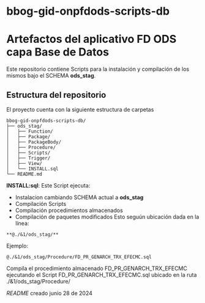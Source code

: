 # bbog-gid-onpfdods-scripts-db

# Artefactos del aplicativo FD ODS capa Base de Datos

Este repositorio contiene Scripts para la instalación y compilación de los mismos bajo el SCHEMA **ods_stag**. 

## Estructura del repositorio
El proyecto cuenta con la siguiente estructura de carpetas 

~~~
bbog-gid-onpfdods-scripts-db/
├── ods_stag/
│   ├── Function/
│   ├── Package/
│   ├── PackageBody/
│   ├── Procedure/
│   ├── Scripts/
│   ├── Trigger/
│   ├── View/
│   └── INSTALL.sql 
└── README.md
~~~

**INSTALL:sql**: Este Script ejecuta:
- Instalacion cambiando SCHEMA actual a **ods_stag**
- Compilación Scripts
- Compilación procedimientos almacenados
- Compilación de paquetes modificados
Esto seguún ubicación dada en la línea:
~~~
**@./&1/ods_stag/**
~~~
 
 Ejemplo: 
 ~~~
 @./&1/ods_stag/Procedure/FD_PR_GENARCH_TRX_EFECMC.sql
~~~
 
 Compila el procedimiento almacenado FD_PR_GENARCH_TRX_EFECMC ejecutando el Script FD_PR_GENARCH_TRX_EFECMC.sql ubicado en la ruta ./&1/ods_stag/Procedure/

 *README* creado junio 28 de 2024
